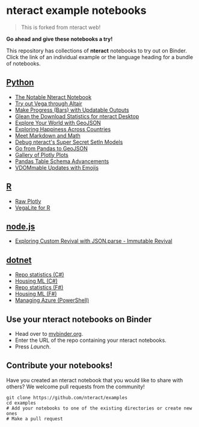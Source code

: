 # nteract example notebooks

> This is forked from nteract web!

**Go ahead and give these notebooks a try!**

This repository has collections of **nteract** notebooks to try out on Binder. Click the link of an individual example or the language heading for a bundle of notebooks.

## [Python](https://mybinder.org/v2/gh/nteract/examples/master?urlpath=%2Fnteract%2Fedit%2Fpython)

* [The Notable Nteract Notebook](https://mybinder.org/v2/gh/nteract/examples/master?urlpath=%2Fnteract%2Fedit%2Fpython%2Fintro.ipynb)
* [Try out Vega through Altair](https://mybinder.org/v2/gh/nteract/examples/master?urlpath=%2Fnteract%2Fedit%2Fpython%2Faltair.ipynb)
* [Make Progress (Bars) with Updatable Outputs](https://mybinder.org/v2/gh/nteract/examples/master?urlpath=%2Fnteract%2Fedit%2Fpython%2Fdisplay-updates.ipynb)
* [Glean the Download Statistics for nteract Desktop](https://mybinder.org/v2/gh/nteract/examples/master?urlpath=%2Fnteract%2Fedit%2Fpython%2download-stats.ipynb)
* [Explore Your World with GeoJSON](https://mybinder.org/v2/gh/nteract/examples/master?urlpath=%2Fnteract%2Fedit%2Fpython%2Fgeojson.ipynb)
* [Exploring Happiness Across Countries](https://mybinder.org/v2/gh/nteract/examples/master?urlpath=%2Fnteract%2Fedit%2Fpython%2Fhappiness.ipynb)
* [Meet Markdown and Math](https://mybinder.org/v2/gh/nteract/examples/master?urlpath=%2Fnteract%2Fedit%2Fpython%2Fmarkdown-regression-testing.ipynb)
* [Debug nteract's Super Secret SetIn Models](https://mybinder.org/v2/gh/nteract/examples/master?urlpath=%2Fnteract%2Fedit%2Fpython%2Fmodel-debug.ipynb)
* [Go from Pandas to GeoJSON](https://mybinder.org/v2/gh/nteract/examples/master?urlpath=%2Fnteract%2Fedit%2Fpython%2Fpandas-to-geojson.ipynb)
* [Gallery of Plotly Plots](https://mybinder.org/v2/gh/nteract/examples/master?urlpath=%2Fnteract%2Fedit%2Fpython%2Fplotly.ipynb)
* [Pandas Table Schema Advancements](https://mybinder.org/v2/gh/nteract/examples/master?urlpath=%2Fnteract%2Fedit%2Fpython%2Ftable-with-schema.ipynb)
* [VDOMmable Updates with Emojis](https://mybinder.org/v2/gh/nteract/examples/master?urlpath=%2Fnteract%2Fedit%2Fpython%2Fvdom.ipynb)

## [R](https://mybinder.org/v2/gh/nteract/examples/master?urlpath=%2Fnteract%2Fedit%2Fr)

* [Raw Plotly](https://mybinder.org/v2/gh/nteract/examples/master?urlpath=%2Fnteract%2Fedit%2Fr%2Fplotlyr.ipynb)
* [VegaLite for R](https://mybinder.org/v2/gh/nteract/examples/master?urlpath=%2Fnteract%2Fedit%2Fr%2Fvegalite-for-r.ipynb)

## [node.js](https://mybinder.org/v2/gh/nteract/examples/master?urlpath=%2Fnteract%2Fedit%2Fnode.js)

* [Exploring Custom Revival with JSON.parse - Immutable Revival](https://mybinder.org/v2/gh/nteract/examples/master?urlpath=%2Fnteract%2Fedit%2Fnode.js%2Fimmutable-revival.ipynb)

## [dotnet](https://mybinder.org/v2/gh/nteract/examples/master?urlpath=%2Fnteract%2Fedit%2Fdotnet)

* [Repo statistics (C#)](https://mybinder.org/v2/gh/nteract/examples/master?urlpath=%2Fnteract%2Fedit%2Fdotnet%2Fcsharp%2Frepo-statistics.ipynb)
* [Housing ML (C#)](https://mybinder.org/v2/gh/nteract/examples/master?urlpath=%2Fnteract%2Fedit%2Fdotnet%2Fcsharp%2Fhousing-ml.ipynb)
* [Repo statistics (F#)](https://mybinder.org/v2/gh/nteract/examples/master?urlpath=%2Fnteract%2Fedit%2Fdotnet%2Ffsharp%2Frepo-statistics.ipynb)
* [Housing ML (F#)](https://mybinder.org/v2/gh/nteract/examples/master?urlpath=%2Fnteract%2Fedit%2Fdotnet%2Ffsharp%2Fhousing-ml.ipynb)
* [Managing Azure (PowerShell)](https://mybinder.org/v2/gh/nteract/examples/master?urlpath=%2Fnteract%2Fedit%2Fdotnet%2Fpowershell%2Fmanaging-azure.ipynb)

## Use your nteract notebooks on Binder

* Head over to [mybinder.org](https://mybinder.org).
* Enter the URL of the repo containing your nteract notebooks.
* Press *Launch*.

## Contribute your notebooks!

Have you created an nteract notebook that you would like to share with others? We welcome pull requests from the community!

```
git clone https://github.com/nteract/examples
cd examples
# Add your notebooks to one of the existing directories or create new ones
# Make a pull request
```
